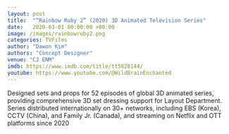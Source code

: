 ```yaml
---
layout: post
title:  "“Rainbow Ruby 2” (2020) 3D Animated Television Series"
date:   2020-03-01 00:00:00 +00:00
image: /images/rainbowruby2.png
categories: TVFilms
author: "Dawon Kim"
authors: "Concept Designer"
venue: "CJ ENM"
imdb: https://www.imdb.com/title/tt5828144/
youtube: https://www.youtube.com/@WildBrainEnchanted
---
```

Designed sets and props for 52 episodes of global 3D animated series, providing comprehensive 3D set dressing support for
Layout Department.
Series distributed internationally on 30+ networks, including EBS (Korea), CCTV (China), and Family Jr. (Canada), and
streaming on Netflix and OTT platforms since 2020